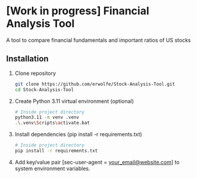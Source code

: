 # [Work in progress] Financial Analysis Tool

A tool to compare financial fundamentals and important ratios of US stocks

## Installation

1. Clone repository
    ```bash
    git clone https://github.com/erwolfe/Stock-Analysis-Tool.git
    cd Stock-Analysis-Tool
    ```
2. Create Python 3.11 virtual environment (optional)
    ```bash
    # Inside project directory
    python3.11 -m venv .venv
    .\.venv\Scripts\activate.bat
    ```
3. Install dependencies (pip install -r requirements.txt)
    ```bash
    # Inside project directory
    pip install -r requirements.txt
    ```
4. Add key/value pair [sec-user-agent = your_email@website.com] to system environment variables. 
